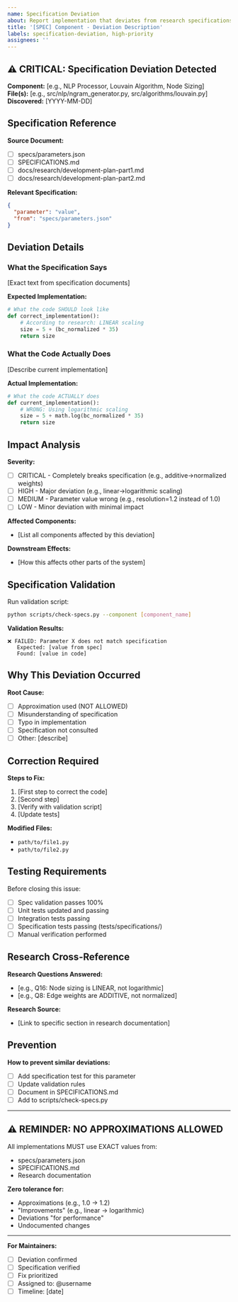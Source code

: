 ```yaml
---
name: Specification Deviation
about: Report implementation that deviates from research specifications
title: '[SPEC] Component - Deviation Description'
labels: specification-deviation, high-priority
assignees: ''
---
```


## ⚠️ CRITICAL: Specification Deviation Detected

**Component:** [e.g., NLP Processor, Louvain Algorithm, Node Sizing]  
**File(s):** [e.g., src/nlp/ngram_generator.py, src/algorithms/louvain.py]  
**Discovered:** [YYYY-MM-DD]

## Specification Reference

**Source Document:**  
- [ ] specs/parameters.json
- [ ] SPECIFICATIONS.md
- [ ] docs/research/development-plan-part1.md
- [ ] docs/research/development-plan-part2.md

**Relevant Specification:**
```json
{
  "parameter": "value",
  "from": "specs/parameters.json"
}
```

## Deviation Details

### What the Specification Says
[Exact text from specification documents]

**Expected Implementation:**
```python
# What the code SHOULD look like
def correct_implementation():
    # According to research: LINEAR scaling
    size = 5 + (bc_normalized * 35)
    return size
```

### What the Code Actually Does
[Describe current implementation]

**Actual Implementation:**
```python
# What the code ACTUALLY does
def current_implementation():
    # WRONG: Using logarithmic scaling
    size = 5 + math.log(bc_normalized * 35)
    return size
```

## Impact Analysis

**Severity:**
- [ ] CRITICAL - Completely breaks specification (e.g., additive→normalized weights)
- [ ] HIGH - Major deviation (e.g., linear→logarithmic scaling)
- [ ] MEDIUM - Parameter value wrong (e.g., resolution=1.2 instead of 1.0)
- [ ] LOW - Minor deviation with minimal impact

**Affected Components:**
- [List all components affected by this deviation]

**Downstream Effects:**
- [How this affects other parts of the system]

## Specification Validation

Run validation script:
```bash
python scripts/check-specs.py --component [component_name]
```

**Validation Results:**
```
❌ FAILED: Parameter X does not match specification
   Expected: [value from spec]
   Found: [value in code]
```

## Why This Deviation Occurred

**Root Cause:**
- [ ] Approximation used (NOT ALLOWED)
- [ ] Misunderstanding of specification
- [ ] Typo in implementation
- [ ] Specification not consulted
- [ ] Other: [describe]

## Correction Required

**Steps to Fix:**
1. [First step to correct the code]
2. [Second step]
3. [Verify with validation script]
4. [Update tests]

**Modified Files:**
- `path/to/file1.py`
- `path/to/file2.py`

## Testing Requirements

Before closing this issue:
- [ ] Spec validation passes 100%
- [ ] Unit tests updated and passing
- [ ] Integration tests passing
- [ ] Specification tests passing (tests/specifications/)
- [ ] Manual verification performed

## Research Cross-Reference

**Research Questions Answered:**
- [e.g., Q16: Node sizing is LINEAR, not logarithmic]
- [e.g., Q8: Edge weights are ADDITIVE, not normalized]

**Research Source:**
- [Link to specific section in research documentation]

## Prevention

**How to prevent similar deviations:**
- [ ] Add specification test for this parameter
- [ ] Update validation rules
- [ ] Document in SPECIFICATIONS.md
- [ ] Add to scripts/check-specs.py

---

## ⚠️ REMINDER: NO APPROXIMATIONS ALLOWED

All implementations MUST use EXACT values from:
- specs/parameters.json
- SPECIFICATIONS.md  
- Research documentation

**Zero tolerance for:**
- Approximations (e.g., 1.0 → 1.2)
- "Improvements" (e.g., linear → logarithmic)
- Deviations "for performance"
- Undocumented changes

---

**For Maintainers:**
- [ ] Deviation confirmed
- [ ] Specification verified
- [ ] Fix prioritized
- [ ] Assigned to: @username
- [ ] Timeline: [date]